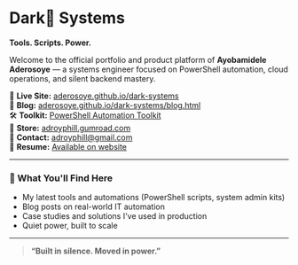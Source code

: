 # Dark👣 Systems
**Tools. Scripts. Power.**

Welcome to the official portfolio and product platform of **Ayobamidele Aderosoye** — a systems engineer focused on PowerShell automation, cloud operations, and silent backend mastery.

🔗 **Live Site:** [aderosoye.github.io/dark-systems](https://aderosoye.github.io/dark-systems)  
📝 **Blog:** [aderosoye.github.io/dark-systems/blog.html](https://aderosoye.github.io/dark-systems/blog.html)  
🛠️ **Toolkit:** [PowerShell Automation Toolkit](https://adroyphill.gumroad.com/l/powershell-automation-toolkit)  
🛒 **Store:** [adroyphill.gumroad.com](https://adroyphill.gumroad.com)  
📧 **Contact:** [adroyphill@gmail.com](mailto:adroyphill@gmail.com)  
📂 **Resume:** [Available on website](https://aderosoye.github.io/dark-systems)

---

### 🧠 What You'll Find Here
- My latest tools and automations (PowerShell scripts, system admin kits)
- Blog posts on real-world IT automation
- Case studies and solutions I've used in production
- Quiet power, built to scale

---

> **“Built in silence. Moved in power.”**
